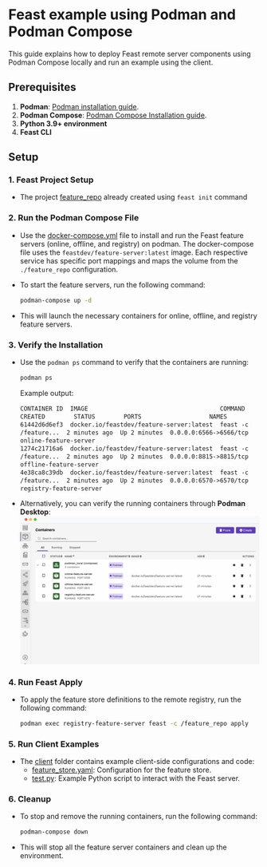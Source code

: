 
# Feast example using Podman and Podman Compose

This guide explains how to deploy Feast remote server components using Podman Compose locally and run an example using the client.

## Prerequisites

1. **Podman**: [Podman installation guide](https://podman.io/).
2. **Podman Compose**: [Podman Compose Installation guide](https://github.com/containers/podman-compose/tree/main?tab=readme-ov-file#installation]).
3. **Python 3.9+ environment**
4. **Feast CLI** 

## Setup

### 1. **Feast Project Setup**

- The project [feature_repo](feature_repo) already created using `feast init` command

### 2. **Run the Podman Compose File**

- Use the [docker-compose.yml](docker-compose.yml) file to install and run the Feast feature servers (online, offline, and registry) on podman. The docker-compose file uses the `feastdev/feature-server:latest` image. Each respective service has specific port mappings and maps the volume from the  `./feature_repo` configuration.
- To start the feature servers, run the following command:

  ```bash
  podman-compose up -d
  ```

- This will launch the necessary containers for online, offline, and registry feature servers.

### 3. **Verify the Installation**

- Use the `podman ps` command to verify that the containers are running:

  ```bash
  podman ps
  ```

  Example output:

  ```
  CONTAINER ID  IMAGE                                     COMMAND               CREATED        STATUS        PORTS                   NAMES
  61442d6d6ef3  docker.io/feastdev/feature-server:latest  feast -c /feature...  2 minutes ago  Up 2 minutes  0.0.0.0:6566->6566/tcp  online-feature-server
  1274c21716a6  docker.io/feastdev/feature-server:latest  feast -c /feature...  2 minutes ago  Up 2 minutes  0.0.0.0:8815->8815/tcp  offline-feature-server
  4e38ca8c39db  docker.io/feastdev/feature-server:latest  feast -c /feature...  2 minutes ago  Up 2 minutes  0.0.0.0:6570->6570/tcp  registry-feature-server
  ```

- Alternatively, you can verify the running containers through **Podman Desktop**:
  ![podman.png](podman.png)

### 4. **Run Feast Apply**

- To apply the feature store definitions to the remote registry, run the following command:

  ```bash
  podman exec registry-feature-server feast -c /feature_repo apply
  ```

### 5. **Run Client Examples**

- The [client](client) folder contains example client-side configurations and code:
   - [feature_store.yaml](client/feature_repo/feature_store.yaml): Configuration for the feature store.
   - [test.py](client/feature_repo/test.py): Example Python script to interact with the Feast server.

### 6. **Cleanup**

- To stop and remove the running containers, run the following command:

  ```bash
  podman-compose down
  ```

- This will stop all the feature server containers and clean up the environment.
